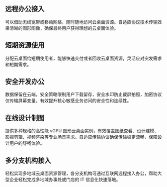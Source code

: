 ## 远程办公接入
可以借助无线宽带或移动网络，随时随地访问云桌面资源。自适应协议技术传输效果清晰的图形图像，确保最终用户获得理想的云桌面体验。

## 短期资源使用
分配云桌面给短期使用者，能够快速交付或者回收云桌面资源，灵活应对突发需求和短期需求。

## 安全开发办公
数据保留在云端，安全策略限制用户下载留存，安全水印防止截屏拍照，加密协议仅传输屏幕变量。有效提升核心敏感业务访问的安全性和连续性。

## 在线设计制图
提供多种规格的高性能 vGPU 图形云桌面实例，有效覆盖图纸查看、设计建模、影视剪辑、视频渲染等专业场景需求。自适应传输协议确保传输稳定流畅，保障设计用户的舒畅体验。

## 多分支机构接入
轻松实现多地域云桌面资源管理，各分支机构可通过互联网远程接入办公，帮助大型企业轻松完成多地域办事处或门店的 IT 信息化快速落地。
